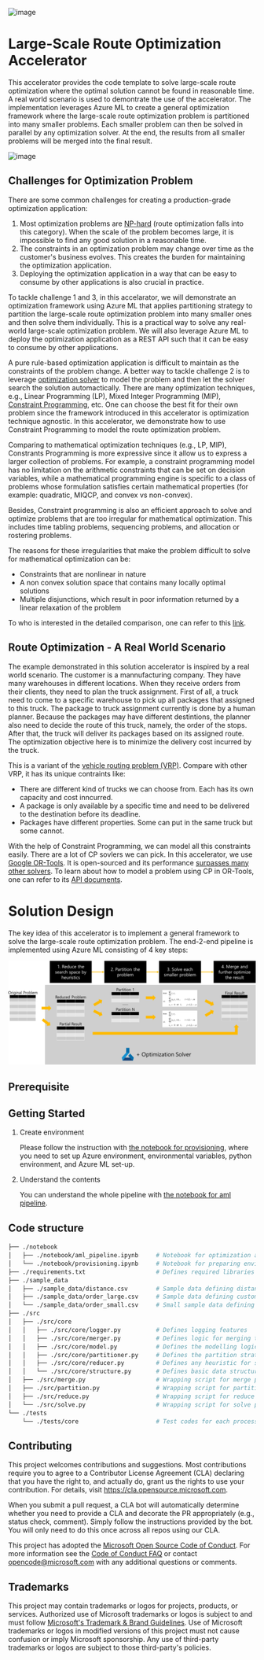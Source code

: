 ![image](https://user-images.githubusercontent.com/64599697/191536989-b798cdc8-6c96-4e8c-88b2-5422c033882c.png)

# Large-Scale Route Optimization Accelerator

This accelerator provides the code template to solve large-scale route optimization where the optimal solution cannot be found in reasonable time. A real world scenario is used to demontrate the use of the accelerator. The implementation leverages Azure ML to create a general optimization framework where the large-scale route optimization problem is partitioned into many smaller problems. Each smaller problem can then be solved in parallel by any optimization solver. At the end, the results from all smaller problems will be merged into the final result. 

![image](https://user-images.githubusercontent.com/64599697/191935065-15316f45-5905-4c24-a533-658c610f8c48.png)


<!-- # Overview

This repository contains the base repository for developing route optimization, where you can accelerate parallel computation using `ParallelRunStep` class. -->

## Challenges for Optimization Problem

There are some common challenges for creating a production-grade optimization application:
1. Most optimization problems are [NP-hard](https://en.wikipedia.org/wiki/NP-hardness) (route optimization falls into this category). When the scale of the problem becomes large, it is impossible to find any good solution in a reasonable time.
2. The constraints in an optimization problem may change over time as the customer's business evolves. This creates the burden for maintaining the optimization application. 
3. Deploying the optimization application in a way that can be easy to consume by other applications is also crucial in practice.

To tackle challenge 1 and 3, in this accelarator, we will demonstrate an optimization framework using Azure ML that applies partitioning strategy to partition the large-scale route optimization problem into many smaller ones and then solve them individually. This is a practical way to solve any real-world large-scale optimization problem. We will also leverage Azure ML to deploy the optimization application as a REST API such that it can be easy to consume by other applications. 

A pure rule-based optimization application is difficult to maintain as the constraints of the problem change. A better way to tackle challenge 2 is to leverage [optimization solver](https://en.wikipedia.org/wiki/List_of_optimization_software) to model the problem and then let the solver search the solution automactically. There are many optimization techniques, e.g., Linear Programming (LP), Mixed Integer Programming (MIP), [Constraint Programming](https://en.wikipedia.org/wiki/Constraint_programming), etc. One can choose the best fit for their own problem since the framework introduced in this accelerator is optimization technique agnostic. In this accelerator, we demonstrate how to use Constraint Programming to model the route optimization problem.   

Comparing to mathematical optimization techniques (e.g., LP, MIP), Constrants Programming is more expressive since it allow us to express a larger collection of problems. For example, a constraint programming model has no limitation on the arithmetic constraints that can be set on decision variables, while a mathematical programming engine is specific to a class of problems whose formulation satisfies certain mathematical properties (for example: quadratic, MIQCP, and convex vs non-convex).

Besides, Constraint programming is also an efficient approach to solve and optimize problems that are too irregular for mathematical optimization. This includes time tabling problems, sequencing problems, and allocation or rostering problems.

The reasons for these irregularities that make the problem difficult to solve for mathematical optimization can be:
* Constraints that are nonlinear in nature
* A non convex solution space that contains many locally optimal solutions
* Multiple disjunctions, which result in poor information returned by a linear relaxation of the problem

To who is interested in the detailed comparison, one can refer to this [link](https://www.ibm.com/docs/en/icos/12.8.0.0?topic=overview-constraint-programming-versus-mathematical-programming). 

## Route Optimization - A Real World Scenario

The example demonstrated in this solution accelerator is inspired by a real world scenario. The customer is a mannufacturing company. They have many warehouses in different locations. When they receive orders from their clients, they need to plan the truck assignment. First of all, a truck need to come to a specific warehouse to pick up all packages that assigned to this truck. The package to truck assignment currently is done by a human planner. Because the packages may have different destintions, the planner also need to decide the route of this truck, namely, the order of the stops. After that, the truck will deliver its packages based on its assigned route. The optimization objective here is to minimize the delivery cost incurred by the truck. 

This is a variant of the [vehicle routing problem (VRP)](https://en.wikipedia.org/wiki/Vehicle_routing_problem). Compare with other VRP, it has its unique contraints like:
* There are different kind of trucks we can choose from. Each has its own capacity and cost inncurred. 
* A package is only available by a specific time and need to be delivered to the destination before its deadline.
* Packages have different properties. Some can put in the same truck but some cannot.

With the help of Constraint Programming, we can model all this constraints easily. There are a lot of CP sovlers we can pick. In this accelerator, we use [Google OR-Tools](https://developers.google.com/optimization). It is open-sourced and its performance [surpasses many other solvers](https://www.minizinc.org/challenge2022/results2022.html). To learn about how to model a problem using CP in OR-Tools, one can refer to its [API documents](https://developers.google.com/optimization/reference/python/sat/python/cp_model).

# Solution Design

The key idea of this accelerator is to implement a general framework to solve the large-scale route optimization problem. The end-2-end pipeline is implemented using Azure ML consisting of 4 key steps:

![image](docs/media/pipeline.png)

## Prerequisite


## Getting Started

1. Create environment

    Please follow the instruction with [the notebook for provisioning](./notebook/provisioning.ipynb), where you need to set up Azure environment, environmental variables, python environment, and Azure ML set-up.

2. Understand the contents

    You can understand the whole pipeline with [the notebook for aml pipeline](./notebook/aml_pipeline.ipynb).

## Code structure

```sh
├── ./notebook
│   ├── ./notebook/aml_pipeline.ipynb     # Notebook for optimization algorithm
│   └── ./notebook/provisioning.ipynb     # Notebook for preparing environment
├── ./requirements.txt                    # Defines required libraries in Python
├── ./sample_data
│   ├── ./sample_data/distance.csv        # Sample data defining distances between places
│   ├── ./sample_data/order_large.csv     # Sample data defining customers' orders
│   └── ./sample_data/order_small.csv     # Small sample data defining customers' orders
├── ./src
│   ├── ./src/core
│   │   ├── ./src/core/logger.py          # Defines logging features
│   │   ├── ./src/core/merger.py          # Defines logic for merging the partitioned problem result
│   │   ├── ./src/core/model.py           # Defines the modelling logic and the core optimizaiton problem
│   │   ├── ./src/core/partitioner.py     # Defines the partition strategy
│   │   ├── ./src/core/reducer.py         # Defines any heuristic for search space reduction
│   │   └── ./src/core/structure.py       # Defines basic data structure
│   ├── ./src/merge.py                    # Wrapping script for merge process
│   ├── ./src/partition.py                # Wrapping script for partition process
│   ├── ./src/reduce.py                   # Wrapping script for reduce process
│   └── ./src/solve.py                    # Wrapping script for solve process
└── ./tests
    └── ./tests/core                      # Test codes for each process
```


## Contributing

This project welcomes contributions and suggestions.  Most contributions require you to agree to a
Contributor License Agreement (CLA) declaring that you have the right to, and actually do, grant us
the rights to use your contribution. For details, visit https://cla.opensource.microsoft.com.

When you submit a pull request, a CLA bot will automatically determine whether you need to provide
a CLA and decorate the PR appropriately (e.g., status check, comment). Simply follow the instructions
provided by the bot. You will only need to do this once across all repos using our CLA.

This project has adopted the [Microsoft Open Source Code of Conduct](https://opensource.microsoft.com/codeofconduct/).
For more information see the [Code of Conduct FAQ](https://opensource.microsoft.com/codeofconduct/faq/) or
contact [opencode@microsoft.com](mailto:opencode@microsoft.com) with any additional questions or comments.

## Trademarks

This project may contain trademarks or logos for projects, products, or services. Authorized use of Microsoft 
trademarks or logos is subject to and must follow 
[Microsoft's Trademark & Brand Guidelines](https://www.microsoft.com/en-us/legal/intellectualproperty/trademarks/usage/general).
Use of Microsoft trademarks or logos in modified versions of this project must not cause confusion or imply Microsoft sponsorship.
Any use of third-party trademarks or logos are subject to those third-party's policies.
